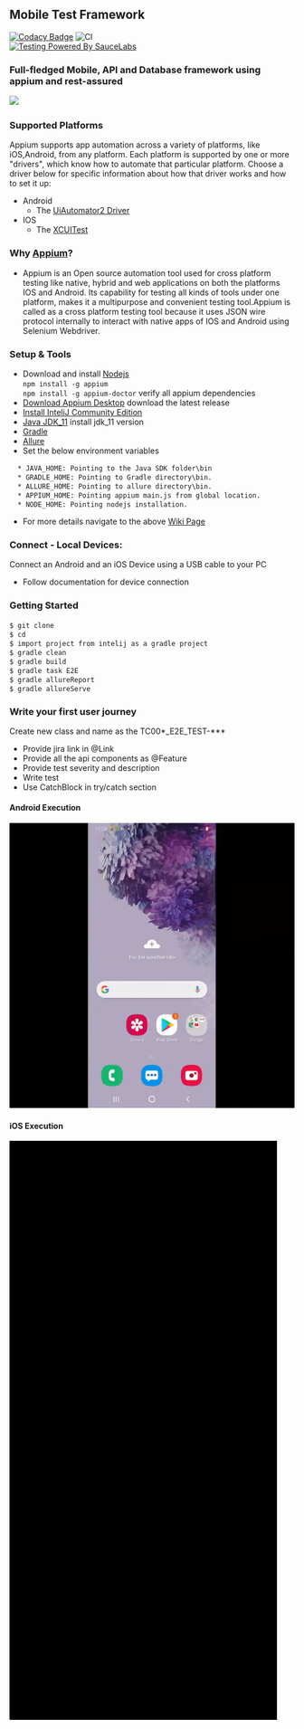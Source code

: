 ## Mobile Test Framework 
[![Codacy Badge](https://app.codacy.com/project/badge/Grade/8958948e2b0048a785417344e0dffe43)](https://www.codacy.com/gh/dipjyotimetia/MobileTestFramework/dashboard?utm_source=github.com&amp;utm_medium=referral&amp;utm_content=dipjyotimetia/MobileTestFramework&amp;utm_campaign=Badge_Grade)
![CI](https://github.com/dipjyotimetia/MobileTestFramework/workflows/CI/badge.svg)   
[![Testing Powered By SauceLabs](https://opensource.saucelabs.com/images/opensauce/powered-by-saucelabs-badge-white.png?sanitize=true "Testing Powered By SauceLabs")](https://saucelabs.com)
### Full-fledged Mobile, API and Database framework using appium and rest-assured

<img src="https://github.com/dipjyotimetia/MobileTestFramework/blob/master/docs/FrameworkArchitecture.png" width="700">

### Supported Platforms

Appium supports app automation across a variety of platforms, like iOS,Android, from any platform. Each
platform is supported by one or more "drivers", which know how to automate that particular platform. Choose a driver
below for specific information about how that driver works and how to set it up:

* Android
    * The [UiAutomator2 Driver](https://appium.io/docs/en/drivers/android-uiautomator2/)
* IOS
    * The [XCUITest](https://appium.io/docs/en/drivers/ios-xcuitest/)

### Why [Appium](https://appium.io/docs/en/about-appium/intro/)?

* Appium is an Open source automation tool used for cross platform testing like native, hybrid and web applications on
  both the platforms IOS and Android. Its capability for testing all kinds of tools under one platform, makes it a
  multipurpose and convenient testing tool.Appium is called as a cross platform testing tool because it uses JSON wire
  protocol internally to interact with native apps of IOS and Android using Selenium Webdriver.

### Setup & Tools

* Download and install [Nodejs](https://nodejs.org/en/download/)   
  ``
  npm install -g appium
  ``  
  ``
  npm install -g appium-doctor
  ``
  verify all appium dependencies
* [Download Appium Desktop](https://github.com/appium/appium-desktop/releases) download the latest release
* [Install InteliJ Community Edition](https://www.jetbrains.com/idea/download/)
* [Java JDK_11](https://adoptopenjdk.net/) install jdk_11 version
* [Gradle](https://gradle.org/next-steps/?version=6.7.1&format=bin)
* [Allure](https://github.com/allure-framework/allure2/archive/2.14.0.zip)
* Set the below environment variables

```shell
  * JAVA_HOME: Pointing to the Java SDK folder\bin
  * GRADLE_HOME: Pointing to Gradle directory\bin.
  * ALLURE_HOME: Pointing to allure directory\bin.
  * APPIUM_HOME: Pointing appium main.js from global location.
  * NODE_HOME: Pointing nodejs installation.
```

* For more details navigate to the above [Wiki Page](https://github.com/dipjyotimetia/MobileTestFramework/wiki)

### Connect - Local Devices:

Connect an Android and an iOS Device using a USB cable to your PC

- Follow documentation for device connection

### Getting Started

```shell
$ git clone 
$ cd 
$ import project from intelij as a gradle project
$ gradle clean
$ gradle build
$ gradle task E2E
$ gradle allureReport
$ gradle allureServe
```

### Write your first user journey

Create new class and name as the TC00*_E2E_TEST-***

- Provide jira link in @Link
- Provide all the api components as @Feature
- Provide test severity and description
- Write test
- Use CatchBlock in try/catch section

#### Android Execution
![browserstack](https://github.com/dipjyotimetia/MobileTestFramework/blob/master/docs/gif/gif_android.gif)

#### iOS Execution
![browserstack](https://github.com/dipjyotimetia/MobileTestFramework/blob/master/docs/gif/gif_ios.gif)

